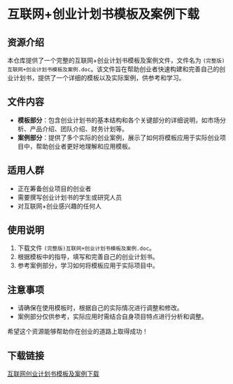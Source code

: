 # 互联网+创业计划书模板及案例下载

## 资源介绍

本仓库提供了一个完整的互联网+创业计划书模板及案例文件，文件名为 `(完整版)互联网+创业计划书模板及案例.doc`。该文件旨在帮助创业者快速构建和完善自己的创业计划书，提供了一个详细的模板以及实际案例，供参考和学习。

## 文件内容

- **模板部分**：包含创业计划书的基本结构和各个关键部分的详细说明，如市场分析、产品介绍、团队介绍、财务计划等。
- **案例部分**：提供了多个实际的创业案例，展示了如何将模板应用于实际创业项目中，帮助创业者更好地理解和应用模板。

## 适用人群

- 正在筹备创业项目的创业者
- 需要撰写创业计划书的学生或研究人员
- 对互联网+创业感兴趣的任何人

## 使用说明

1. 下载文件 `(完整版)互联网+创业计划书模板及案例.doc`。
2. 根据模板中的指导，填写和完善自己的创业计划书。
3. 参考案例部分，学习如何将模板应用于实际项目中。

## 注意事项

- 请确保在使用模板时，根据自己的实际情况进行调整和修改。
- 案例部分仅供参考，实际应用时需结合自身项目特点进行分析和调整。

希望这个资源能够帮助你在创业的道路上取得成功！

## 下载链接

[互联网创业计划书模板及案例下载](https://pan.quark.cn/s/4f42eb4ebce6)